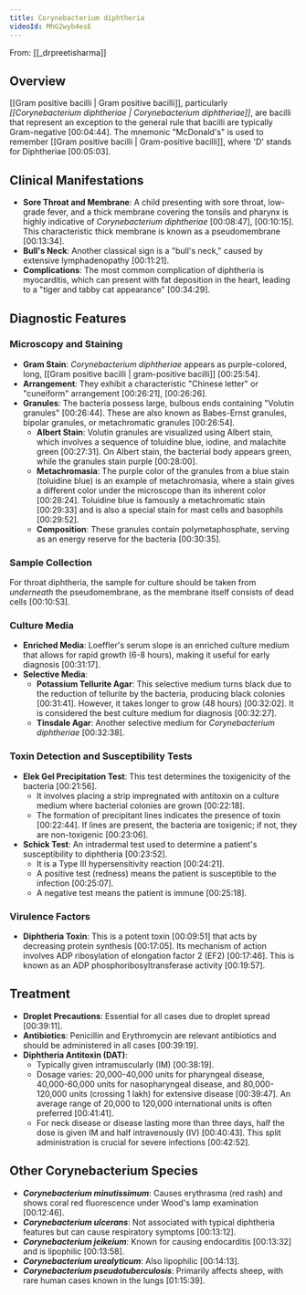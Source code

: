 ```yaml
---
title: Corynebacterium diphtheria
videoId: MhG2wyb4esE
---
```


From: [[_drpreetisharma]] <br/> 

## Overview
[[Gram positive bacilli | Gram positive bacilli]], particularly *[[Corynebacterium diphtheriae | Corynebacterium diphtheriae]]*, are bacilli that represent an exception to the general rule that bacilli are typically Gram-negative <a class="yt-timestamp" data-t="00:04:44">[00:04:44]</a>. The mnemonic "McDonald's" is used to remember [[Gram positive bacilli | Gram-positive bacilli]], where 'D' stands for Diphtheriae <a class="yt-timestamp" data-t="00:05:03">[00:05:03]</a>.

## Clinical Manifestations
*   **Sore Throat and Membrane**: A child presenting with sore throat, low-grade fever, and a thick membrane covering the tonsils and pharynx is highly indicative of *Corynebacterium diphtheriae* <a class="yt-timestamp" data-t="00:08:47">[00:08:47]</a>, <a class="yt-timestamp" data-t="00:10:15">[00:10:15]</a>. This characteristic thick membrane is known as a pseudomembrane <a class="yt-timestamp" data-t="00:13:34">[00:13:34]</a>.
*   **Bull's Neck**: Another classical sign is a "bull's neck," caused by extensive lymphadenopathy <a class="yt-timestamp" data-t="00:11:21">[00:11:21]</a>.
*   **Complications**: The most common complication of diphtheria is myocarditis, which can present with fat deposition in the heart, leading to a "tiger and tabby cat appearance" <a class="yt-timestamp" data-t="00:34:29">[00:34:29]</a>.

## Diagnostic Features

### Microscopy and Staining
*   **Gram Stain**: *Corynebacterium diphtheriae* appears as purple-colored, long, [[Gram positive bacilli | gram-positive bacilli]] <a class="yt-timestamp" data-t="00:25:54">[00:25:54]</a>.
*   **Arrangement**: They exhibit a characteristic "Chinese letter" or "cuneiform" arrangement <a class="yt-timestamp" data-t="00:26:21">[00:26:21]</a>, <a class="yt-timestamp" data-t="00:26:26">[00:26:26]</a>.
*   **Granules**: The bacteria possess large, bulbous ends containing "Volutin granules" <a class="yt-timestamp" data-t="00:26:44">[00:26:44]</a>. These are also known as Babes-Ernst granules, bipolar granules, or metachromatic granules <a class="yt-timestamp" data-t="00:26:54">[00:26:54]</a>.
    *   **Albert Stain**: Volutin granules are visualized using Albert stain, which involves a sequence of toluidine blue, iodine, and malachite green <a class="yt-timestamp" data-t="00:27:31">[00:27:31]</a>. On Albert stain, the bacterial body appears green, while the granules stain purple <a class="yt-timestamp" data-t="00:28:00">[00:28:00]</a>.
    *   **Metachromasia**: The purple color of the granules from a blue stain (toluidine blue) is an example of metachromasia, where a stain gives a different color under the microscope than its inherent color <a class="yt-timestamp" data-t="00:28:24">[00:28:24]</a>. Toluidine blue is famously a metachromatic stain <a class="yt-timestamp" data-t="00:29:33">[00:29:33]</a> and is also a special stain for mast cells and basophils <a class="yt-timestamp" data-t="00:29:52">[00:29:52]</a>.
    *   **Composition**: These granules contain polymetaphosphate, serving as an energy reserve for the bacteria <a class="yt-timestamp" data-t="00:30:35">[00:30:35]</a>.

### Sample Collection
For throat diphtheria, the sample for culture should be taken from *underneath* the pseudomembrane, as the membrane itself consists of dead cells <a class="yt-timestamp" data-t="00:10:53">[00:10:53]</a>.

### Culture Media
*   **Enriched Media**: Loeffler's serum slope is an enriched culture medium that allows for rapid growth (6-8 hours), making it useful for early diagnosis <a class="yt-timestamp" data-t="00:31:17">[00:31:17]</a>.
*   **Selective Media**:
    *   **Potassium Tellurite Agar**: This selective medium turns black due to the reduction of tellurite by the bacteria, producing black colonies <a class="yt-timestamp" data-t="00:31:41">[00:31:41]</a>. However, it takes longer to grow (48 hours) <a class="yt-timestamp" data-t="00:32:02">[00:32:02]</a>. It is considered the best culture medium for diagnosis <a class="yt-timestamp" data-t="00:32:27">[00:32:27]</a>.
    *   **Tinsdale Agar**: Another selective medium for *Corynebacterium diphtheriae* <a class="yt-timestamp" data-t="00:32:38">[00:32:38]</a>.

### Toxin Detection and Susceptibility Tests
*   **Elek Gel Precipitation Test**: This test determines the toxigenicity of the bacteria <a class="yt-timestamp" data-t="00:21:56">[00:21:56]</a>.
    *   It involves placing a strip impregnated with antitoxin on a culture medium where bacterial colonies are grown <a class="yt-timestamp" data-t="00:22:18">[00:22:18]</a>.
    *   The formation of precipitant lines indicates the presence of toxin <a class="yt-timestamp" data-t="00:22:44">[00:22:44]</a>. If lines are present, the bacteria are toxigenic; if not, they are non-toxigenic <a class="yt-timestamp" data-t="00:23:06">[00:23:06]</a>.
*   **Schick Test**: An intradermal test used to determine a patient's susceptibility to diphtheria <a class="yt-timestamp" data-t="00:23:52">[00:23:52]</a>.
    *   It is a Type III hypersensitivity reaction <a class="yt-timestamp" data-t="00:24:21">[00:24:21]</a>.
    *   A positive test (redness) means the patient is susceptible to the infection <a class="yt-timestamp" data-t="00:25:07">[00:25:07]</a>.
    *   A negative test means the patient is immune <a class="yt-timestamp" data-t="00:25:18">[00:25:18]</a>.

### Virulence Factors
*   **Diphtheria Toxin**: This is a potent toxin <a class="yt-timestamp" data-t="00:09:51">[00:09:51]</a> that acts by decreasing protein synthesis <a class="yt-timestamp" data-t="00:17:05">[00:17:05]</a>. Its mechanism of action involves ADP ribosylation of elongation factor 2 (EF2) <a class="yt-timestamp" data-t="00:17:46">[00:17:46]</a>. This is known as an ADP phosphoribosyltransferase activity <a class="yt-timestamp" data-t="00:19:57">[00:19:57]</a>.

## Treatment
*   **Droplet Precautions**: Essential for all cases due to droplet spread <a class="yt-timestamp" data-t="00:39:11">[00:39:11]</a>.
*   **Antibiotics**: Penicillin and Erythromycin are relevant antibiotics and should be administered in all cases <a class="yt-timestamp" data-t="00:39:19">[00:39:19]</a>.
*   **Diphtheria Antitoxin (DAT)**:
    *   Typically given intramuscularly (IM) <a class="yt-timestamp" data-t="00:38:19">[00:38:19]</a>.
    *   Dosage varies: 20,000-40,000 units for pharyngeal disease, 40,000-60,000 units for nasopharyngeal disease, and 80,000-120,000 units (crossing 1 lakh) for extensive disease <a class="yt-timestamp" data-t="00:39:47">[00:39:47]</a>. An average range of 20,000 to 120,000 international units is often preferred <a class="yt-timestamp" data-t="00:41:41">[00:41:41]</a>.
    *   For neck disease or disease lasting more than three days, half the dose is given IM and half intravenously (IV) <a class="yt-timestamp" data-t="00:40:43">[00:40:43]</a>. This split administration is crucial for severe infections <a class="yt-timestamp" data-t="00:42:52">[00:42:52]</a>.

## Other Corynebacterium Species
*   ***Corynebacterium minutissimum***: Causes erythrasma (red rash) and shows coral red fluorescence under Wood's lamp examination <a class="yt-timestamp" data-t="00:12:46">[00:12:46]</a>.
*   ***Corynebacterium ulcerans***: Not associated with typical diphtheria features but can cause respiratory symptoms <a class="yt-timestamp" data-t="00:13:12">[00:13:12]</a>.
*   ***Corynebacterium jeikeium***: Known for causing endocarditis <a class="yt-timestamp" data-t="00:13:32">[00:13:32]</a> and is lipophilic <a class="yt-timestamp" data-t="00:13:58">[00:13:58]</a>.
*   ***Corynebacterium urealyticum***: Also lipophilic <a class="yt-timestamp" data-t="00:14:13">[00:14:13]</a>.
*   ***Corynebacterium pseudotuberculosis***: Primarily affects sheep, with rare human cases known in the lungs <a class="yt-timestamp" data-t="01:15:39">[01:15:39]</a>.